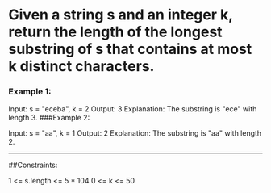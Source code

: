 # Given a string s and an integer k, return the length of the longest substring of s that contains at most k distinct characters.



### Example 1:

Input: s = "eceba", k = 2
Output: 3
Explanation: The substring is "ece" with length 3.
###Example 2:

Input: s = "aa", k = 1
Output: 2
Explanation: The substring is "aa" with length 2.
___

##Constraints:

1 <= s.length <= 5 * 104
0 <= k <= 50
